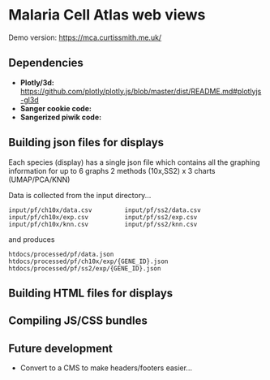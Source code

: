 # Malaria Cell Atlas web views

Demo version: https://mca.curtissmith.me.uk/

## Dependencies

 * **Plotly/3d:** https://github.com/plotly/plotly.js/blob/master/dist/README.md#plotlyjs-gl3d
 * **Sanger cookie code:** 
 * **Sangerized piwik code:** 

## Building json files for displays

Each species (display) has a single json file which contains all the graphing information for up to 6 graphs 2 methods (10x,SS2) x 3 charts (UMAP/PCA/KNN)

Data is collected from the input directory...
```
input/pf/ch10x/data.csv         input/pf/ss2/data.csv
input/pf/ch10x/exp.csv          input/pf/ss2/exp.csv
input/pf/ch10x/knn.csv          input/pf/ss2/knn.csv
```

and produces

```
htdocs/processed/pf/data.json
htdocs/processed/pf/ch10x/exp/{GENE_ID}.json
htdocs/processed/pf/ss2/exp/{GENE_ID}.json
```

## Building HTML files for displays

## Compiling JS/CSS bundles

## Future development

 * Convert to a CMS to make headers/footers easier...
